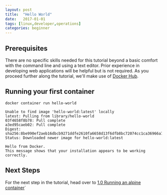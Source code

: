 ```yaml
---
layout: post
title:  "Hello World"
date:   2017-01-01
tags: [linux,developer,operations]
categories: beginner
---
```

## Prerequisites
There are no specific skills needed for this tutorial beyond a basic comfort with the command line and using a text editor. Prior experience in developing web applications will be helpful but is not required. As you proceed further along the tutorial, we'll make use of [Docker Hub](https://hub.docker.com/).

## Running your first container

```.term1
docker container run hello-world
```
```
Unable to find image 'hello-world:latest' locally
latest: Pulling from library/hello-world
03f4658f8b78: Pull complete
a3ed95caeb02: Pull complete
Digest: sha256:8be990ef2aeb16dbcb9271ddfe2610fa6658d13f6dfb8bc72074cc1ca36966a7
Status: Downloaded newer image for hello-world:latest

Hello from Docker.
This message shows that your installation appears to be working correctly.
```

## Next Steps
For the next step in the tutorial, head over to [1.0 Running an alpine container](../alpine)`
